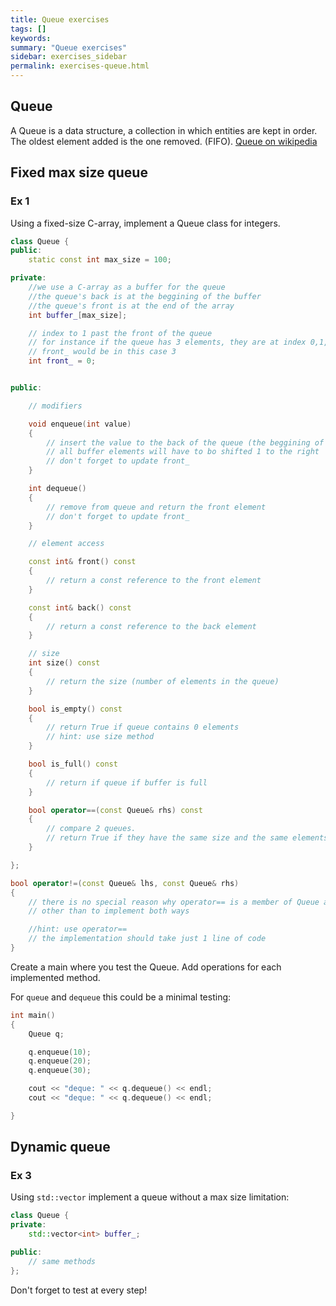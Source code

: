 ```yaml
---
title: Queue exercises
tags: []
keywords:
summary: "Queue exercises"
sidebar: exercises_sidebar
permalink: exercises-queue.html
---
```


## Queue

A Queue is a data structure, a collection in which entities are kept in order.
The oldest element added is the one removed. (FIFO).
[Queue on wikipedia](https://en.wikipedia.org/wiki/Queue_(abstract_data_type))

## Fixed max size queue

### Ex 1

Using a fixed-size C-array, implement a Queue class for integers.


```cpp
class Queue {
public:
    static const int max_size = 100;

private:
    //we use a C-array as a buffer for the queue
    //the queue's back is at the beggining of the buffer
    //the queue's front is at the end of the array
    int buffer_[max_size];

    // index to 1 past the front of the queue
    // for instance if the queue has 3 elements, they are at index 0,1,2 in buffer
    // front_ would be in this case 3
    int front_ = 0;


public:

    // modifiers

    void enqueue(int value)
    {
        // insert the value to the back of the queue (the beggining of the buffer)
        // all buffer elements will have to bo shifted 1 to the right
        // don't forget to update front_
    }

    int dequeue()
    {
        // remove from queue and return the front element
        // don't forget to update front_
    }

    // element access

    const int& front() const
    {
        // return a const reference to the front element
    }

    const int& back() const
    {
        // return a const reference to the back element
    }

    // size
    int size() const
    {
        // return the size (number of elements in the queue)
    }

    bool is_empty() const
    {
        // return True if queue contains 0 elements
        // hint: use size method
    }

    bool is_full() const
    {
        // return if queue if buffer is full
    }

    bool operator==(const Queue& rhs) const
    {
        // compare 2 queues.
        // return True if they have the same size and the same elements
    }

};

bool operator!=(const Queue& lhs, const Queue& rhs)
{
    // there is no special reason why operator== is a member of Queue and operator!= is outside the class as a free function
    // other than to implement both ways

    //hint: use operator==
    // the implementation should take just 1 line of code
}

```

Create a main where you test the Queue.
Add operations for each implemented method.

For `queue` and `dequeue` this could be a minimal testing:

```cpp
int main()
{
    Queue q;

    q.enqueue(10);
    q.enqueue(20);
    q.enqueue(30);

    cout << "deque: " << q.dequeue() << endl;
    cout << "deque: " << q.dequeue() << endl;

}
```

## Dynamic queue

### Ex 3

Using `std::vector` implement a queue without a max size limitation:

```cpp
class Queue {
private:
    std::vector<int> buffer_;

public:
    // same methods
};
```

Don't forget to test at every step!


